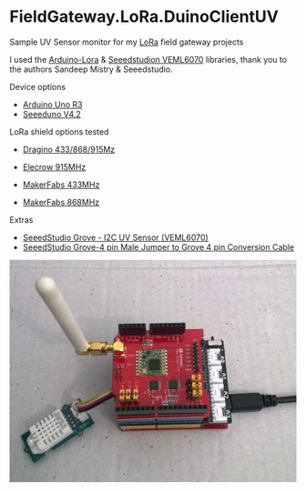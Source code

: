 # FieldGateway.LoRa.DuinoClientUV
Sample UV Sensor monitor for my [LoRa](https://lora-alliance.org/) field gateway projects

I used the [Arduino-Lora](https://github.com/sandeepmistry/arduino-LoRa) & [Seeedstudion VEML6070](https://github.com/Seeed-Studio/Seeed_VEML6070) libraries, thank you to the authors Sandeep Mistry & Seeedstudio.

Device options

* [Arduino Uno R3](https://www.seeedstudio.com/Arduino-Uno-Rev3-p-2995.html)
* [Seeeduno V4.2](https://www.seeedstudio.com/Seeeduino-V4-2-p-2517.html)

LoRa shield options tested

* [Dragino 433/868/915Mz](http://www.dragino.com/products/lora/item/102-lora-shield.html)

* [Elecrow 915MHz](https://www.elecrow.com/lora-rfm95-shield-915mhz.html)

* [MakerFabs 433MHz](https://makerfabs.com/index.php?route=product/product&product_id=131)

* [MakerFabs 868MHz](https://makerfabs.com/index.php?route=product/product&product_id=130)

Extras

* [SeeedStudio Grove - I2C UV Sensor (VEML6070)](https://www.seeedstudio.com/Grove-I2C-UV-Sensor-VEML607-p-3195.html)
* [SeeedStudio Grove-4 pin Male Jumper to Grove 4 pin Conversion Cable](https://www.seeedstudio.com/Grove-4-pin-Male-Jumper-to-Grove-4-pin-Conversion-Cable-5-PCs-per-Pac-p-1565.html)

![Seeeduino Client](SeeeduinoDevice.jpg)

